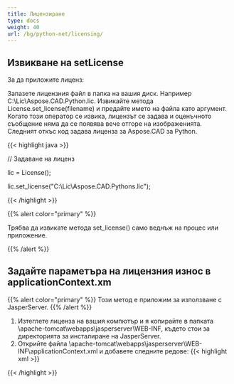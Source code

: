 ```yaml
---
title: Лицензиране
type: docs
weight: 40
url: /bg/python-net/licensing/
---
```

## **Извикване на setLicense**
За да приложите лиценз:

Запазете лицензния файл в папка на вашия диск. Например C:\Lic\Aspose.CAD.Python.lic.
Извикайте метода License.set_license(filename) и предайте името на файла като аргумент. Когато този оператор се извика, лицензът се задава и оценъчното съобщение няма да се появява вече отгоре на изображенията.
Следният откъс код задава лиценза за Aspose.CAD за Python.

{{< highlight java >}}

// Задаване на лиценз

lic = License();

lic.set_license("C:\Lic\Aspose.CAD.Pythons.lic");

{{< /highlight >}}

{{% alert color="primary" %}}

Трябва да извикате метода set_license() само веднъж на процес или приложение.

{{% /alert %}}

## **Задайте параметъра на лицензния износ в applicationContext.xm**
{{% alert color="primary" %}}
Този метод е приложим за използване с JasperServer.
{{% /alert %}}
1. Изтеглете лиценза на вашия компютър и я копирайте в папката \apache-tomcat\webapps\jasperserver\WEB-INF, където стои за директорията за инсталиране на JasperServer.
2. Открийте файла \apache-tomcat\webapps\jasperserver\WEB-INF\applicationContext.xml и добавете следните редове:
{{< highlight xml >}}
<bean id="jpgExportParameters" class="com.aspose.cad.pythons.jpg.ASJpegExportParametersBean">
    <property name="license" value="C:\jasperserver-7.6\apache-tomcat\webapps\jasperserver\WEB-INFAspose.CAD.Pythons.lic"/>
</bean>
{{< /highlight >}}
